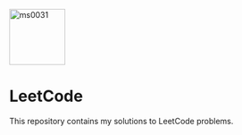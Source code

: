 <p align="left"> <a href="https://leetcode.com/u/ms0031/" target="blank"><img align="center" src="https://user-images.githubusercontent.com/36547915/97088991-45da5d00-1652-11eb-900f-80d106540f4f.png" alt="ms0031" height="100" width="100" /></a> 
<h1>LeetCode</h1>
</p>
This repository contains my solutions to LeetCode problems.
